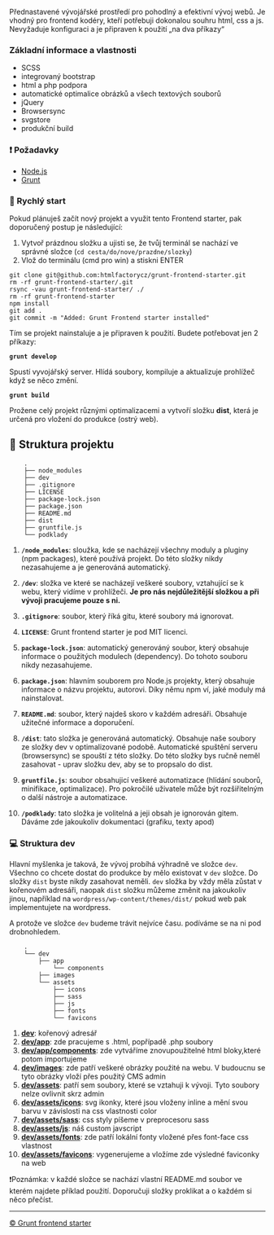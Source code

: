Přednastavené vývojářské prostředí pro pohodlný a efektivní vývoj webů. Je vhodný pro frontend kodéry, kteří potřebuji dokonalou souhru html, css a js. Nevyžaduje konfiguraci a je připraven k použití „na dva příkazy“

### Základní informace a vlastnosti

- SCSS
- integrovaný bootstrap
- html a php podpora
- automatické optimalice obrázků a všech textových souborů
- jQuery
- Browsersync
- svgstore
- produkční build

### ❗️ Požadavky

- [Node.js](https://nodejs.org/en/)
- [Grunt](https://gruntjs.com/getting-started)

### 🚀 Rychlý start

Pokud plánuješ začít nový projekt a využit tento Frontend starter, pak doporučený postup je následující:

1. Vytvoř prázdnou složku a ujisti se, že tvůj terminál se nachází ve správné složce (`cd cesta/do/nove/prazdne/slozky`)
2. Vlož do terminálu (cmd pro win) a stiskni ENTER

```
git clone git@github.com:htmlfactorycz/grunt-frontend-starter.git
rm -rf grunt-frontend-starter/.git
rsync -vau grunt-frontend-starter/ ./
rm -rf grunt-frontend-starter
npm install
git add .
git commit -m "Added: Grunt Frontend starter installed"
```

Tím se projekt nainstaluje a je připraven k použití. Budete potřebovat jen 2 příkazy:

**`grunt develop`**

Spustí vyvojářský server. Hlídá soubory, kompiluje a aktualizuje prohlížeč když se něco změní.

**`grunt build`**

Prožene celý projekt různými optimalizacemi a vytvoří složku **dist**, která je určená pro vložení do produkce (ostrý web).

## 🧐 Struktura projektu

    	.
    	├── node_modules
    	├── dev
    	├── .gitignore
    	├── LICENSE
    	├── package-lock.json
    	├── package.json
    	├── README.md
    	├── dist
    	├── gruntfile.js
    	└── podklady

1. **`/node_modules`**: sloužka, kde se nacházejí všechny moduly a pluginy (npm packages), které používá projekt. Do této složky nikdy nezasahujeme a je generováná automatický.

2. **`/dev`**: složka ve které se nacházejí veškeré soubory, vztahující se k webu, který vidíme v prohlížeči. **Je pro nás nejdůležitější složkou a při vývoji pracujeme pouze s ni.**

3. **`.gitignore`**: soubor, který říká gitu, které soubory má ignorovat.

4. **`LICENSE`**: Grunt frontend starter je pod MIT licenci.

5. **`package-lock.json`**: automatický generováný soubor, který obsahuje informace o použitých modulech (dependency). Do tohoto souboru nikdy nezasahujeme.

6. **`package.json`**: hlavním souborem pro Node.js projekty, který obsahuje informace o názvu projektu, autorovi. Díky němu npm ví, jaké moduly má nainstalovat.

7. **`README.md`**: soubor, který najdeš skoro v každém adresáři. Obsahuje užitečné informace a doporučení.

8. **`/dist`**: tato složka je generováná automatický. Obsahuje naše soubory ze složky dev v optimalizované podobě. Automatické spuštění serveru (browsersync) se spouští z této složky. Do této složky bys ručně neměl zasahovat - uprav složku dev, aby se to propsalo do dist.

9. **`gruntfile.js`**: soubor obsahujicí veškeré automatizace (hlídání souborů, minifikace, optimalizace). Pro pokročilé uživatele může být rozšiřitelným o další nástroje a automatizace.

10. **`/podklady`**: tato složka je volitelná a jeji obsah je ignorován gitem. Dáváme zde jakoukoliv dokumentaci (grafiku, texty apod)

### 💻 Struktura dev

Hlavní myšlenka je taková, že vývoj probíhá výhradně ve složce `dev`. Všechno co chcete dostat do produkce by mělo existovat v `dev` složce. Do složky `dist` byste nikdy zasahovat neměli. `dev` složka by vždy měla zůstat v kořenovém adresáři, naopak `dist` složku můžeme změnit na jakoukoliv jinou, například na `wordpress/wp-content/themes/dist/` pokud web pak implementujete na wordpress.

A protože ve složce `dev` budeme trávit nejvíce času. podíváme se na ni pod drobnohledem.

    	.
    	└── dev
    		├── app
    			└── components
    		├── images
    		└── assets
    			├── icons
    			├── sass
    			├── js
    			├── fonts
    			└── favicons

1. **[dev](./dev)**: kořenový adresář
2. **[dev/app](./dev/app)**: zde pracujeme s .html, popřípadě .php soubory
3. **[dev/app/components](./dev/app/components)**: zde vytváříme znovupoužitelné html bloky,které potom importujeme
4. **[dev/images](./dev/images)**: zde patří veškeré obrázky použité na webu. V budoucnu se tyto obrázky vloží přes použitý CMS admin
5. **[dev/assets](./dev/assets)**: patří sem soubory, které se vztahuji k vývoji. Tyto soubory nelze ovlivnit skrz admin
6. **[dev/assets/icons](./dev/assets/icons)**: svg ikonky, které jsou vloženy inline a mění svou barvu v závislosti na css vlastnosti color
7. **[dev/assets/sass](./dev/assets/sass)**: css styly píšeme v preprocesoru sass
8. **[dev/assets/js](./dev/assets/js)**: náš custom javscript
9. **[dev/assets/fonts](./dev/assets/fonts)**: zde patří lokální fonty vložené přes font-face css vlastnost
10. **[dev/assets/favicons](./dev/assets/favicons)**: vygenerujeme a vložíme zde výsledné faviconky na web

❗️Poznámka: v každé složce se nachází vlastní README.md soubor ve kterém najdete příklad použití. Doporučuji složky proklikat a o každém si něco přečíst.

---

[© Grunt frontend starter](https://www.html-factory.cz/produkty/frontend-starter/?referrer=produkt-readme)
